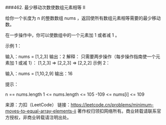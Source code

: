 ###462. 最少移动次数使数组元素相等 II

给你一个长度为 n 的整数数组 nums ，返回使所有数组元素相等需要的最少移动数。

在一步操作中，你可以使数组中的一个元素加 1 或者减 1 。



示例 1：

输入：nums = [1,2,3]
输出：2
解释：
只需要两步操作（每步操作指南使一个元素加 1 或减 1）：
[1,2,3]  =>  [2,2,3]  =>  [2,2,2]
示例 2：

输入：nums = [1,10,2,9]
输出：16


提示：

n == nums.length
1 <= nums.length <= 105
-109 <= nums[i] <= 109

来源：力扣（LeetCode）
链接：https://leetcode.cn/problems/minimum-moves-to-equal-array-elements-ii
著作权归领扣网络所有。商业转载请联系官方授权，非商业转载请注明出处。